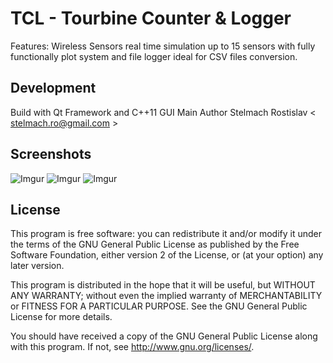 # TCL - Tourbine Counter & Logger

Features:
Wireless Sensors real time simulation up to 15 sensors 
with fully functionally plot system and file logger ideal 
for CSV files conversion.

## Development
Build with Qt Framework and C++11
GUI Main Author Stelmach Rostislav < stelmach.ro@gmail.com >

## Screenshots

![Imgur](http://i.imgur.com/Jufw5jl.png)
![Imgur](http://i.imgur.com/5LL5HNw.png)
![Imgur](http://i.imgur.com/vEQ9r0w.png)

## License

This program is free software: you can redistribute it and/or modify it under the terms of the GNU General Public License as published by the Free Software Foundation, either version 2 of the License, or (at your option) any later version.

This program is distributed in the hope that it will be useful, but WITHOUT ANY WARRANTY; without even the implied warranty of MERCHANTABILITY or FITNESS FOR A PARTICULAR PURPOSE. See the GNU General Public License for more details.

You should have received a copy of the GNU General Public License along with this program. If not, see http://www.gnu.org/licenses/.